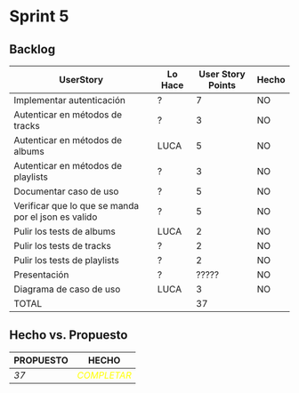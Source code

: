 # Sprint 5

## Backlog
 |UserStory                                          |Lo Hace|User Story Points|Hecho|
 |---------------------------------------------------|-------|-----------------|-----|
 |Implementar autenticación                          |?      |7                |NO   |
 |Autenticar en métodos de tracks                    |?      |3                |NO   |
 |Autenticar en métodos de albums                    |LUCA   |5                |NO   |
 |Autenticar en métodos de playlists                 |?      |3                |NO   |
 |Documentar caso de uso                             |?      |5                |NO   |
 |Verificar que lo que se manda por el json es valido|?      |5                |NO   |
 |Pulir los tests de albums                          |LUCA   |2                |NO   |
 |Pulir los tests de tracks                          |?      |2                |NO   |
 |Pulir los tests de playlists                       |?      |2                |NO   |
 |Presentación                                       |?      |?????            |NO   |
 |Diagrama de caso de uso                            |LUCA   |3                |NO   |
 |TOTAL                                              |       |37               |     |


## Hecho vs. Propuesto

|PROPUESTO|HECHO|
|---|---|
|*37*|<span style="color:yellow">*COMPLETAR*</span>